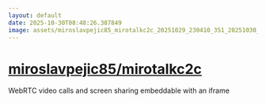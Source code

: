 ```yaml
---
layout: default
date: 2025-10-30T08:48:26.387849
image: assets/miroslavpejic85_mirotalkc2c_20251029_230410_351_20251030_001257_d73425--20251030T011747142--cropped.png
---
```


# [miroslavpejic85/mirotalkc2c](https://github.com/miroslavpejic85/mirotalkc2c/)

WebRTC video calls and screen sharing embeddable with an iframe
